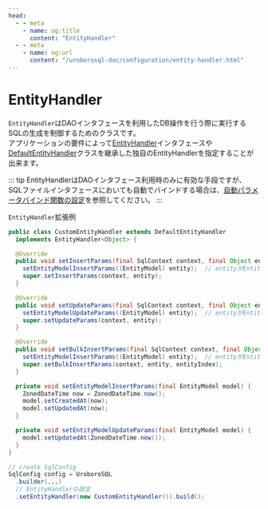 ```yaml
---
head:
  - - meta
    - name: og:title
      content: "EntityHandler"
  - - meta
    - name: og:url
      content: "/uroborosql-doc/configuration/entity-handler.html"
---
```


# EntityHandler

`EntityHandler`はDAOインタフェースを利用したDB操作を行う際に実行するSQLの生成を制御するためのクラスです。  
アプリケーションの要件によって[EntityHandler](https://github.com/future-architect/uroborosql/blob/main/src/main/java/jp/co/future/uroborosql/mapping/EntityHandler.java)インタフェースや[DefaultEntityHandler](https://github.com/future-architect/uroborosql/blob/main/src/main/java/jp/co/future/uroborosql/mapping/DefaultEntityHandler.java)クラスを継承した独自のEntityHandlerを指定することが出来ます。

::: tip
EntityHandlerはDAOインタフェース利用時のみに有効な手段ですが、SQLファイルインタフェースにおいても自動でバインドする場合は、[自動パラメータバインド関数の設定](./sql-context-factory.md#自動パラメータバインド関数の設定)を参照してください。
:::

`EntityHandler`拡張例

```java
public class CustomEntityHandler extends DefaultEntityHandler
  implements EntityHandler<Object> {

  @Override
  public void setInsertParams(final SqlContext context, final Object entity) {
    setEntityModelInsertParams((EntityModel) entity);  // entityがEntityModel型を継承している場合
    super.setInsertParams(context, entity);
  }

  @Override
  public void setUpdateParams(final SqlContext context, final Object entity) {
    setEntityModelUpdateParams((EntityModel) entity);  // entityがEntityModel型を継承している場合
    super.setUpdateParams(context, entity);
  }

  @Override
  public void setBulkInsertParams(final SqlContext context, final Object entity, final int entityIndex) {
    setEntityModelInsertParams((EntityModel) entity);  // entityがEntityModel型を継承している場合
    super.setBulkInsertParams(context, entity, entityIndex);
  }

  private void setEntityModelInsertParams(final EntityModel model) {
    ZonedDateTime now = ZonedDateTime.now();
    model.setCreatedAt(now);
    model.setUpdatedAt(now);
  }

  private void setEntityModelUpdateParams(final EntityModel model) {
    model.setUpdatedAt(ZonedDateTime.now());
  }
}
```

```java
// create SqlConfig
SqlConfig config = UroboroSQL
  .builder(...)
  // EntityHandlerの設定
  .setEntityHandler(new CustomEntityHandler()).build();
```
